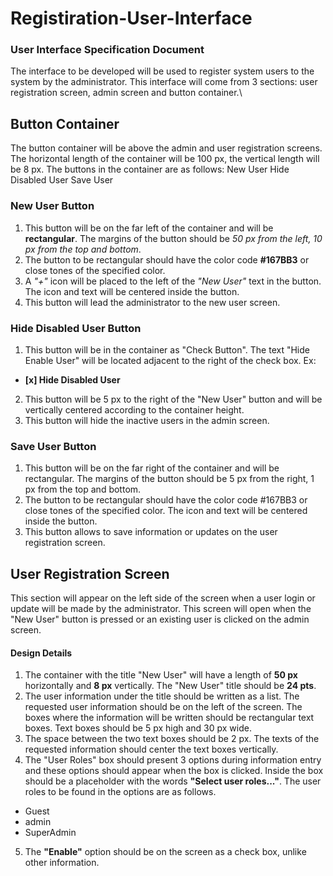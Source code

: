 # Registiration-User-Interface

### **User Interface Specification Document**

The interface to be developed will be used to register system users to the system by the administrator. This interface will come from 3 sections: user registration screen, admin screen and button container.\

## Button Container

The button container will be above the admin and user registration screens. The horizontal length of the container will be 100 px, the vertical length will be 8 px. The buttons in the container are as follows:
New User
Hide Disabled User
Save User

### New User Button

1. This button will be on the far left of the container and will be **rectangular**. The margins of the button should be *50 px from the left, 10 px from the top and bottom*.
2. The button to be rectangular should have the color code **#167BB3** or close tones of the specified color.
3. A *"+"* icon will be placed to the left of the *"New User"* text in the button. The icon and text will be centered inside the button.
4. This button will lead the administrator to the new user screen.

### Hide Disabled User Button

1. This button will be in the container as "Check Button". The text "Hide Enable User" will be located adjacent to the right of the check box. Ex:
- **[x] Hide Disabled User**
2. This button will be 5 px to the right of the "New User" button and will be vertically centered according to the container height.
3. This button will hide the inactive users in the admin screen. 

### Save User Button

1. This button will be on the far right of the container and will be rectangular. The margins of the button should be 5 px from the right, 1 px from the top and bottom.
2. The button to be rectangular should have the color code #167BB3 or close tones of the specified color.
The icon and text will be centered inside the button.
3. This button allows to save information or updates on the user registration screen.

## User Registration Screen

This section will appear on the left side of the screen when a user login or update will be made by the administrator. This screen will open when the "New User" button is pressed or an existing user is clicked on the admin screen.

#### Design Details

1. The container with the title "New User" will have a length of **50 px** horizontally and **8 px** vertically. The "New User" title should be **24 pts**.
2. The user information under the title should be written as a list. The requested user information should be on the left of the screen. The boxes where the information will be written should be rectangular text boxes. Text boxes should be 5 px high and 30 px wide.
3. The space between the two text boxes should be 2 px. The texts of the requested information should center the text boxes vertically.
4. The "User Roles" box should present 3 options during information entry and these options should appear when the box is clicked. Inside the box should be a placeholder with the words **"Select user roles..."**. The user roles to be found in the options are as follows.
- Guest
- admin
- SuperAdmin
5. The **"Enable"** option should be on the screen as a check box, unlike other information. 
